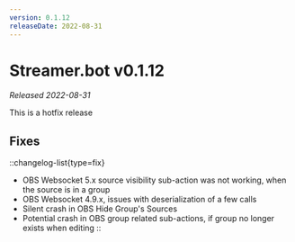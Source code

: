 ```yaml
---
version: 0.1.12
releaseDate: 2022-08-31
---
```


# Streamer.bot v0.1.12
*Released 2022-08-31*

This is a hotfix release

## Fixes
::changelog-list{type=fix}
* OBS Websocket 5.x source visibility sub-action was not working, when the source is in a group
* OBS Websocket 4.9.x, issues with deserialization of a few calls
* Silent crash in OBS Hide Group's Sources
* Potential crash in OBS group related sub-actions, if group no longer exists when editing
::